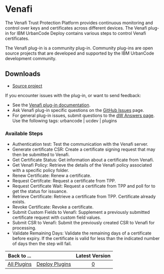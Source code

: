 
# Venafi

The Venafi Trust Protection Platform provides continuous monitoring and control over keys and certificates across different devices. The Venafi plug-in for IBM UrbanCode Deploy contains various steps to control Venafi certificates.

The Venafi plug-in is a community plug-in. Community plug-ins are open source projects that are developed and supported by the IBM UrbanCode development community. 

## Downloads

* [Source project](https://github.com/UrbanCode/Venafi-UCD)

If you encounter issues with the plug-in, or want to send feedback:

* See the [Venafi plug-in documentation](https://github.com/UrbanCode/Venafi-UCD/blob/master/Doc/UrbanCodeVenafiPlugin.pdf).
* Ask Venafi plug-in specific questions on the [GitHub Issues](https://github.com/UrbanCode/Venafi-UCD/issues) page.
* For general plug-in issues, submit questions to the [dW Answers page](https://community.ibm.com/community/user/wasdevops/urbancode-discussion). Use the following tags: urbancode | ucdev | plugins

### Available Steps

* Authentication test: Test the communication with the Venafi server.
* Generate certificate CSR: Create a certificate signing request that may then be submitted to Venafi.
* Get Certificate Status: Get information about a certificate from Venafi.
* Get Venafi Policy: Retrieve the details of the Venafi policy associated with a specific policy folder.
* Renew Certificate: Renew a certificate.
* Request Certifcate: Request a certificate from TPP.
* Request Certificate Wait: Request a certificate from TPP and poll for to get the status for issuance.
* Retrieve Certificate: Retrieve a certificate from TPP. Certificate already exists.
* Revoke Certificate: Revoke a certificate.
* Submit Custom Fields to Venafi: Supplement a previously submitted certificate request with custom field values.
* Submit CSR to Venafi: Submit the previously created CSR to Venafi for processing.
* Validate Remaining Days: Validate the remaining days of a certificate before expiry. If the certificate is valid for less than the indicated number of days then the step will fail.

|Back to ...||Latest Version|
| :---: | :---: | :---: |
|[All Plugins](../../index.md)|[Deploy Plugins](../README.md)|[0]()|
